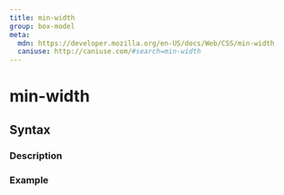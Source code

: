 ```yaml
---
title: min-width
group: box-model
meta:
  mdn: https://developer.mozilla.org/en-US/docs/Web/CSS/min-width
  caniuse: http://caniuse.com/#search=min-width
---
```


# min-width
<!--- Introduction for min-width, keep it brief and set the overall context -->

## Syntax
<!--- Introduce the various syntax for min-width -->

### Description
<!--- For each major section of syntax, provide a description explaining its usage further -->

### Example
<!--- Provide code examples for the syntax block you're currently describing -->